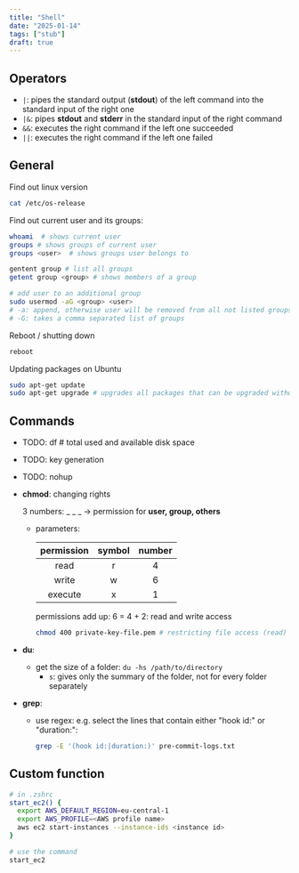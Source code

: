 ```yaml
---
title: "Shell"
date: "2025-01-14"
tags: ["stub"]
draft: true
---
```


## Operators

- `|`: pipes the standard output (__stdout__) of the left command into the standard input of the right one
- `|&`: pipes __stdout__ and __stderr__ in the standard input of the right command
- `&&`: executes the right command if the left one succeeded
- `||`: executes the right command if the left one failed

## General

Find out linux version

```bash
cat /etc/os-release
```

Find out current user and its groups:

```bash
whoami  # shows current user
groups # shows groups of current user
groups <user>  # shows groups user belongs to

gentent group # list all groups
getent group <group> # shows members of a group

# add user to an additional group
sudo usermod -aG <group> <user>
# -a: append, otherwise user will be removed from all not listed groups
# -G: takes a comma separated list of groups
```

Reboot / shutting down

```bash
reboot
```

Updating packages on Ubuntu

```bash
sudo apt-get update
sudo apt-get upgrade # upgrades all packages that can be upgraded without breaking other packages
```

## Commands

- TODO: df # total used and available disk space

- TODO: key generation

- TODO: nohup

- __chmod__: changing rights

  3 numbers: _ _ _ -> permission for **user, group, others**

  - parameters:

    | **permission** | **symbol** | **number** |
    | :------------: | :--------: | :--------: |
    |      read      |     r      |     4      |
    |     write      |     w      |     6      |
    |    execute     |     x      |     1      |

    permissions add up: 6 = 4 + 2: read and write access

    ```bash
    chmod 400 private-key-file.pem # restricting file access (read) to yourself
    ```

- __du__:

  - get the size of a folder: `du -hs /path/to/directory`
    - `s`: gives only the summary of the folder, not for every folder separately

- __grep__:

  - use regex: e.g. select the lines that contain either "hook id:" or "duration:":
    ```bash
    grep -E '(hook id:|duration:)' pre-commit-logs.txt
    ```

## Custom function

```bash
# in .zshrc
start_ec2() {
  export AWS_DEFAULT_REGION=eu-central-1
  export AWS_PROFILE=<AWS profile name>
  aws ec2 start-instances --instance-ids <instance id>
}

# use the command
start_ec2
```
